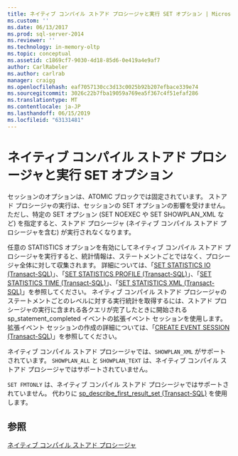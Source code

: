 ```yaml
---
title: ネイティブ コンパイル ストアド プロシージャと実行 SET オプション | Microsoft Docs
ms.custom: ''
ms.date: 06/13/2017
ms.prod: sql-server-2014
ms.reviewer: ''
ms.technology: in-memory-oltp
ms.topic: conceptual
ms.assetid: c1869cf7-9030-4d18-85d6-0e419a4e9af7
author: CarlRabeler
ms.author: carlrab
manager: craigg
ms.openlocfilehash: eaf7057130cc3d13c0025b92b207efbace339e74
ms.sourcegitcommit: 3026c22b7fba19059a769ea5f367c4f51efaf286
ms.translationtype: MT
ms.contentlocale: ja-JP
ms.lasthandoff: 06/15/2019
ms.locfileid: "63131481"
---
```

# <a name="natively-compiled-stored-procedures-and-execution-set-options"></a>ネイティブ コンパイル ストアド プロシージャと実行 SET オプション
  セッションのオプションは、ATOMIC ブロックでは固定されています。 ストアド プロシージャの実行は、セッションの SET オプションの影響を受けません。 ただし、特定の SET オプション (SET NOEXEC や SET SHOWPLAN_XML など) を指定すると、ストアド プロシージャ (ネイティブ コンパイル ストアド プロシージャを含む) が実行されなくなります。  
  
 任意の STATISTICS オプションを有効にしてネイティブ コンパイル ストアド プロシージャを実行すると、統計情報は、ステートメントごとではなく、プロシージャ全体に対して収集されます。 詳細については、「[SET STATISTICS IO &#40;Transact-SQL&#41;](/sql/t-sql/statements/set-statistics-io-transact-sql)」、「[SET STATISTICS PROFILE &#40;Transact-SQL&#41;](/sql/t-sql/statements/set-statistics-profile-transact-sql)」、「[SET STATISTICS TIME &#40;Transact-SQL&#41;](/sql/t-sql/statements/set-statistics-time-transact-sql)」、「[SET STATISTICS XML &#40;Transact-SQL&#41;](/sql/t-sql/statements/set-statistics-xml-transact-sql)」を参照してください。 ネイティブ コンパイル ストアド プロシージャのステートメントごとのレベルに対する実行統計を取得するには、ストアド プロシージャの実行に含まれる各クエリが完了したときに開始される sp_statement_completed イベントの拡張イベント セッションを使用します。 拡張イベント セッションの作成の詳細については、「[CREATE EVENT SESSION &#40;Transact-SQL&#41;](/sql/t-sql/statements/create-event-session-transact-sql)」を参照してください。  
  
 ネイティブ コンパイル ストアド プロシージャでは、`SHOWPLAN_XML` がサポートされています。 `SHOWPLAN_ALL` と `SHOWPLAN_TEXT` は、ネイティブ コンパイル ストアド プロシージャではサポートされていません。  
  
 `SET FMTONLY` は、ネイティブ コンパイル ストアド プロシージャではサポートされていません。 代わりに [sp_describe_first_result_set &#40;Transact-SQL&#41;](/sql/relational-databases/system-stored-procedures/sp-describe-first-result-set-transact-sql) を使用します。  
  
## <a name="see-also"></a>参照  
 [ネイティブ コンパイル ストアド プロシージャ](natively-compiled-stored-procedures.md)  
  
  
